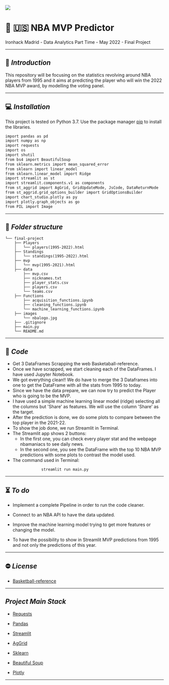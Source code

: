 <p align="centre"><img src="https://www.pngplay.com/wp-content/uploads/13/Logo-NBA-Free-PNG.png"></p>

# :basketball: :us: **NBA MVP Predictor**

Ironhack Madrid - Data Analytics Part Time - May 2022 - Final Project

---

## :wave: *Introduction*

This repository will be focusing on the statistics revolving around NBA players from 1995 and it aims at predicting the player who will win the 2022 NBA MVP award, by modelling the voting panel.

---

## :computer: *Installation*

This project is tested on Python 3.7.
Use the package manager [pip](https://pip.pypa.io/en/stable/) to install the libraries.

```bash
import pandas as pd
import numpy as np
import requests
import os
import shutil
from bs4 import BeautifulSoup
from sklearn.metrics import mean_squared_error
from sklearn import linear_model
from sklearn.linear_model import Ridge
import streamlit as st
import streamlit.components.v1 as components
from st_aggrid import AgGrid, GridUpdateMode, JsCode, DataReturnMode
from st_aggrid.grid_options_builder import GridOptionsBuilder
import chart_studio.plotly as py
import plotly.graph_objects as go
from PIL import Image
```

---

## :file_folder: *Folder structure*

```
└── final-project
    ├── Players
    │   └── players(1995-2022).html
    ├── Standings
    │   └── standings(1995-2022).html
    ├── mvp
    │   └── mvp(1995-2021).html
    ├── data
        ├── mvp.csv
        ├── nicknames.txt
        ├── player_stats.csv
        ├── players.csv
        └── teams.csv
    ├── Functions
        ├── acquisition_functions.ipynb
        ├── cleaning_functions.ipynb
        └── machine_learning_functions.ipynb
    ├── images
        └── nbalogo.jpg
    ├── .gitignore
    ├── main.py
    └── README.md
```

---

## :memo: *Code*

- Get 3 DataFrames Scrapping the web Basketaball-reference.
- Once we have scrapped, we start cleaning each of the DataFrames. I have used Jupyter Notebook.
- We got everything clean!! We do have to merge the 3 Dataframes into one to get the DataFrame with all the stats
  from 1995 to today.
- Since we have the data prepare, we can now try to predict the Player who is going to be the MVP.
- I have used a simple machine learning linear model (ridge) selecting all the columns but 'Share' as features. We will use
  the column 'Share' as the target.
- After the prediction is done, we do some plots to compare between the top player in the 2021-22.
- To show the job done, we run Streamlit in Terminal.
- The Streamlit app shows 2 buttons:
    - In the first one, you can check every player stat and the webpage nbamaniacs to see daily news.
    - In the second one, you see the DataFrame with the top 10 NBA MVP predictions with some plots to contrast the model 
      used.
- The command used in Terminal: 

```
                streamlit run main.py
```

---

## :hourglass_flowing_sand: *To do*

- Implement a complete Pipeline in order to run the code cleaner.

- Connect to an NBA API to have the data updated.

- Improve the machine learning model trying to get more features or changing the model.

- To have the possibility to show in Streamlit MVP predictions from 1995 and not only the predictions of this year.

---

## :no_entry: *License*

- [Basketball-reference](https://www.basketball-reference.com/)

---

## *Project Main Stack*

- [Requests](https://requests.readthedocs.io/)

- [Pandas](https://pandas.pydata.org/pandas-docs/stable/reference/index.html)

- [Streamlit](https://docs.streamlit.io/)

- [AgGrid](https://pypi.org/project/streamlit-aggrid/)

- [Sklearn](https://scikit-learn.org/stable/modules/classes.html)

- [Beautiful Soup](https://www.crummy.com/software/BeautifulSoup/bs4/doc/)

- [Plotly](https://plotly.com/python/pandas-backend/)

---









 


 

